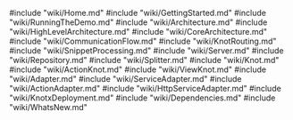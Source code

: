 #include "wiki/Home.md"
#include "wiki/GettingStarted.md"
#include "wiki/RunningTheDemo.md"
#include "wiki/Architecture.md"
#include "wiki/HighLevelArchitecture.md"
#include "wiki/CoreArchitecture.md"
#include "wiki/CommunicationFlow.md"
#include "wiki/KnotRouting.md"
#include "wiki/SnippetProcessing.md"
#include "wiki/Server.md"
#include "wiki/Repository.md"
#include "wiki/Splitter.md"
#include "wiki/Knot.md"
#include "wiki/ActionKnot.md"
#include "wiki/ViewKnot.md"
#include "wiki/Adapter.md"
#include "wiki/ServiceAdapter.md"
#include "wiki/ActionAdapter.md"
#include "wiki/HttpServiceAdapter.md"
#include "wiki/KnotxDeployment.md"
#include "wiki/Dependencies.md"
#include "wiki/WhatsNew.md"
